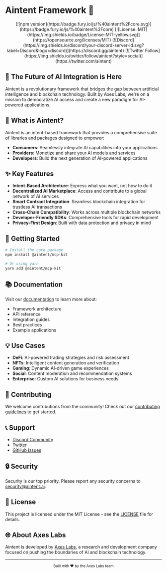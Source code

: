 # Aintent Framework 🚀

<div align="center">  
  [![npm version](https://badge.fury.io/js/%40aintent%2Fcore.svg)](https://badge.fury.io/js/%40aintent%2Fcore)
  [![License: MIT](https://img.shields.io/badge/License-MIT-yellow.svg)](https://opensource.org/licenses/MIT)
  [![Discord](https://img.shields.io/discord/your-discord-server-id.svg?label=Discord&logo=discord)](https://discord.gg/aintent)
  [![Twitter Follow](https://img.shields.io/twitter/follow/aintent?style=social)](https://twitter.com/aintent)
</div>

## 🌟 The Future of AI Integration is Here

Aintent is a revolutionary framework that bridges the gap between artificial intelligence and blockchain technology. Built by Axes Labs, we're on a mission to democratize AI access and create a new paradigm for AI-powered applications.

## 🎯 What is Aintent?

Aintent is an intent-based framework that provides a comprehensive suite of libraries and packages designed to empower:

- **Consumers**: Seamlessly integrate AI capabilities into your applications
- **Providers**: Monetize and share your AI models and services
- **Developers**: Build the next generation of AI-powered applications

## ✨ Key Features

- **Intent-Based Architecture**: Express what you want, not how to do it
- **Decentralized AI Marketplace**: Access and contribute to a global network of AI services
- **Smart Contract Integration**: Seamless blockchain integration for trustless AI transactions
- **Cross-Chain Compatibility**: Works across multiple blockchain networks
- **Developer-Friendly SDKs**: Comprehensive tools for rapid development
- **Privacy-First Design**: Built with data protection and privacy in mind

## 🚀 Getting Started

```bash
# Install the core package
npm install @aintent/mcp-kit

# Or using yarn
yarn add @aintent/mcp-kit
```

## 📚 Documentation

Visit our [documentation](https://github.com/aintent/mcp-kit/blob/main/docs/getting-started.md) to learn more about:
- Framework architecture
- API reference
- Integration guides
- Best practices
- Example applications

## 💡 Use Cases

- **DeFi**: AI-powered trading strategies and risk assessment
- **NFTs**: Intelligent content generation and verification
- **Gaming**: Dynamic AI-driven game experiences
- **Social**: Content moderation and recommendation systems
- **Enterprise**: Custom AI solutions for business needs

## 🤝 Contributing

We welcome contributions from the community! Check out our [contributing guidelines](CONTRIBUTING.md) to get started.

## 📞 Support

- [Discord Community](https://discord.gg/aintent)
- [Twitter](https://twitter.com/aintent_)
- [GitHub Issues](https://github.com/aintent/issues)

## 🔒 Security

Security is our top priority. Please report any security concerns to security@aintent.ai.

## 📄 License

This project is licensed under the MIT License - see the [LICENSE](LICENSE) file for details.

## 🌐 About Axes Labs

Aintent is developed by [Axes Labs](https://helloaxes.com), a research and development company focused on pushing the boundaries of AI and blockchain technology.

---

<div align="center">
  <sub>Built with ❤️ by the Axes Labs team</sub>
</div> 

